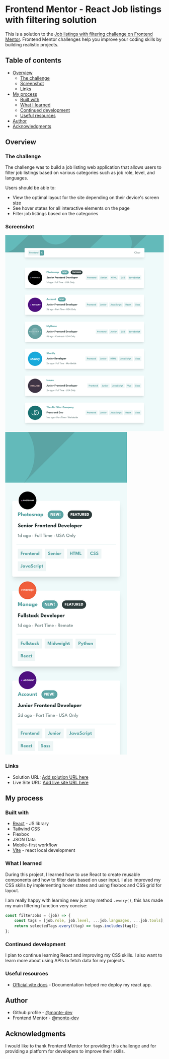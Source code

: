 # Frontend Mentor - React Job listings with filtering solution

This is a solution to the [Job listings with filtering challenge on Frontend Mentor](https://www.frontendmentor.io/challenges/job-listings-with-filtering-ivstIPCt). Frontend Mentor challenges help you improve your coding skills by building realistic projects.

## Table of contents

-   [Overview](#overview)
    -   [The challenge](#the-challenge)
    -   [Screenshot](#screenshot)
    -   [Links](#links)
-   [My process](#my-process)
    -   [Built with](#built-with)
    -   [What I learned](#what-i-learned)
    -   [Continued development](#continued-development)
    -   [Useful resources](#useful-resources)
-   [Author](#author)
-   [Acknowledgments](#acknowledgments)

## Overview

### The challenge

The challenge was to build a job listing web application that allows users to filter job listings based on various categories such as job role, level, and languages.

Users should be able to:

-   View the optimal layout for the site depending on their device's screen size
-   See hover states for all interactive elements on the page
-   Filter job listings based on the categories

### Screenshot

![](./public/desktop-preview.png)
![](./public/mobile-preview.png)

### Links

-   Solution URL: [Add solution URL here](https://www.frontendmentor.io/solutions/reacttailwind-css-job-listings-with-filtering--VhD4P8GVH)
-   Live Site URL: [Add live site URL here](https://joblistings-react-tailwind.netlify.app)

## My process

### Built with

-   [React](https://reactjs.org/) - JS library
-   Tailwind CSS
-   Flexbox
-   JSON Data
-   Mobile-first workflow
-   [Vite](https://vitejs.dev/) - react local development

### What I learned

During this project, I learned how to use React to create reusable components and how to filter data based on user input.
I also improved my CSS skills by implementing hover states and using flexbox and CSS grid for layout.

I am really happy with learning new js array method `.every()`, this has made my main filtering function very concise:

```js
const filterJobs = (job) => {
	const tags = [job.role, job.level, ...job.languages, ...job.tools];
	return selectedTags.every((tag) => tags.includes(tag));
};
```

### Continued development

I plan to continue learning React and improving my CSS skills. I also want to learn more about using APIs to fetch data for my projects.

### Useful resources

-   [Official vite docs](https://vitejs.dev/guide/static-deploy.html) - Documentation helped me deploy my react app.

## Author

-   Github profile - [@monte-dev](https://github.com/monte-dev)
-   Frontend Mentor - [@monte-dev](https://www.frontendmentor.io/profile/monte-dev)

## Acknowledgments

I would like to thank Frontend Mentor for providing this challenge and for providing a platform for developers to improve their skills.
